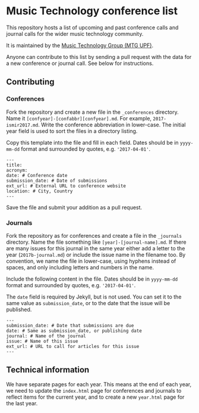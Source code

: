 # Music Technology conference list

This repository hosts a list of upcoming and past conference calls
and journal calls for the wider music technology community.

It is maintained by the [Music Technology Group (MTG UPF)](http://mtg.upf.edu).

Anyone can contribute to this list by sending a pull request with
the data for a new conference or journal call. See below for
instructions.


## Contributing

### Conferences
Fork the repository and create a new file in the `_conferences` directory.
Name it `[confyear]-[confabbr][confyear].md`. For example, `2017-ismir2017.md`.
Write the conference abbreviation in lower-case.
The initial year field is used to sort the files in a directory listing.

Copy this template into the file and fill in each field. Dates should be
in `yyyy-mm-dd` format and surrounded by quotes, e.g. `'2017-04-01'`.
```
---
title:
acronym:
date: # Conference date
submission_date: # Date of submissions
ext_url: # External URL to conference website
location: # City, Country
---
```

Save the file and submit your addition as a pull request.

### Journals
Fork the repository as for conferences and create a file in the `_journals` directory.
Name the file something like `[year]-[journal-name].md`. If there are many
issues for this journal in the same year either add a letter to the year (`2017b-journal.md`) or
include the issue name in the filename too.
By convention, we name the file in lower-case, using hyphens instead of spaces, and only including
letters and numbers in the name.

Include the following content in the file. Dates should be
in `yyyy-mm-dd` format and surrounded by quotes, e.g. `'2017-04-01'`.

The `date` field is required by Jekyll, but is not used. You can set it
to the same value as `submission_date`, or to the date that the issue
will be published.

```
---
submission_date: # Date that submissions are due
date: # Same as submission_date, or publishing date
journal: # Name of the journal
issue: # Name of this issue
ext_url: # URL to call for articles for this issue
---
```

## Technical information

We have separate pages for each year. This means at the end of each year, we need
to update the `index.html` page for conferences and journals to reflect items for
the current year, and to create a new `year.html` page for the last year.

